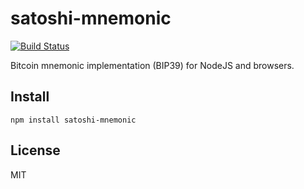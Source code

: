 # satoshi-mnemonic

[![Build Status](https://travis-ci.org/coinative/satoshi-mnemonic.svg?branch=master)](https://travis-ci.org/coinative/satoshi-mnemonic)

Bitcoin mnemonic implementation (BIP39) for NodeJS and browsers.

## Install

```
npm install satoshi-mnemonic
```

## License

MIT

